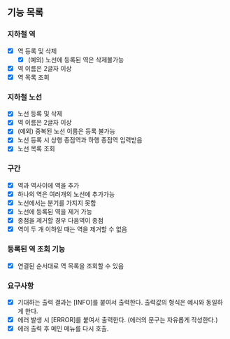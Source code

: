 ## 기능 목록

### 지하철 역
- [X] 역 등록 및 삭제
  - [X] (예외) 노선에 등록된 역은 삭제불가능  
- [X] 역 이름은 2글자 이상
- [X] 역 목록 조회

### 지하철 노선
- [X] 노선 등록 및 삭제
- [X] 역 이름은 2글자 이상
- [X] (예외) 중복된 노선 이름은 등록 불가능
- [X] 노선 등록 시 상행 종점역과 하행 종점역 입력받음
- [X] 노선 목록 조회

### 구간 
- [X] 역과 역사이에 역을 추가
- [X] 하나의 역은 여러개의 노선에 추가가능
- [X] 노선에서는 분기를 가지지 못함
- [X] 노선에 등록된 역을 제거 가능
- [X] 종점을 제거할 경우 다음역이 종점
- [X] 역이 두 개 이하일 때는 역을 제거할 수 없음

### 등록된 역 조회 기능
- [X] 연결된 순서대로 역 목록을 조회할 수 있음

### 요구사항
- [X] 기대하는 출력 결과는 [INFO]를 붙여서 출력한다. 출력값의 형식은 예시와 동일하게 한다.
- [X] 에러 발생 시 [ERROR]를 붙여서 출력한다. (에러의 문구는 자유롭게 작성한다.)
- [X] 에러 출력 후 메인 메뉴를 다시 호출.